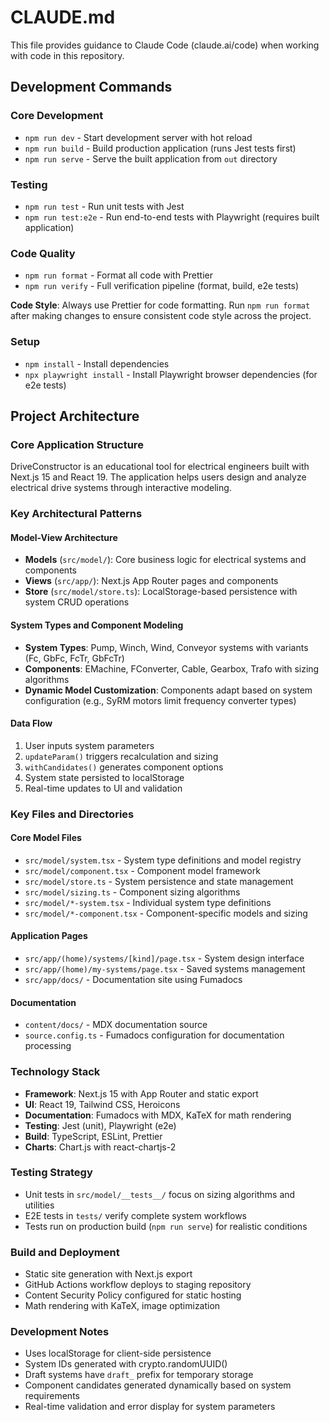 # CLAUDE.md

This file provides guidance to Claude Code (claude.ai/code) when working with
code in this repository.

## Development Commands

### Core Development

- `npm run dev` - Start development server with hot reload
- `npm run build` - Build production application (runs Jest tests first)
- `npm run serve` - Serve the built application from `out` directory

### Testing

- `npm run test` - Run unit tests with Jest
- `npm run test:e2e` - Run end-to-end tests with Playwright (requires built
  application)

### Code Quality

- `npm run format` - Format all code with Prettier
- `npm run verify` - Full verification pipeline (format, build, e2e tests)

**Code Style**: Always use Prettier for code formatting. Run `npm run format` after making changes to ensure consistent code style across the project.

### Setup

- `npm install` - Install dependencies
- `npx playwright install` - Install Playwright browser dependencies (for e2e
  tests)

## Project Architecture

### Core Application Structure

DriveConstructor is an educational tool for electrical engineers built with
Next.js 15 and React 19. The application helps users design and analyze
electrical drive systems through interactive modeling.

### Key Architectural Patterns

#### Model-View Architecture

- **Models** (`src/model/`): Core business logic for electrical systems and
  components
- **Views** (`src/app/`): Next.js App Router pages and components
- **Store** (`src/model/store.ts`): LocalStorage-based persistence with system
  CRUD operations

#### System Types and Component Modeling

- **System Types**: Pump, Winch, Wind, Conveyor systems with variants (Fc, GbFc,
  FcTr, GbFcTr)
- **Components**: EMachine, FConverter, Cable, Gearbox, Trafo with sizing
  algorithms
- **Dynamic Model Customization**: Components adapt based on system
  configuration (e.g., SyRM motors limit frequency converter types)

#### Data Flow

1. User inputs system parameters
2. `updateParam()` triggers recalculation and sizing
3. `withCandidates()` generates component options
4. System state persisted to localStorage
5. Real-time updates to UI and validation

### Key Files and Directories

#### Core Model Files

- `src/model/system.tsx` - System type definitions and model registry
- `src/model/component.tsx` - Component model framework
- `src/model/store.ts` - System persistence and state management
- `src/model/sizing.ts` - Component sizing algorithms
- `src/model/*-system.tsx` - Individual system type definitions
- `src/model/*-component.tsx` - Component-specific models and sizing

#### Application Pages

- `src/app/(home)/systems/[kind]/page.tsx` - System design interface
- `src/app/(home)/my-systems/page.tsx` - Saved systems management
- `src/app/docs/` - Documentation site using Fumadocs

#### Documentation

- `content/docs/` - MDX documentation source
- `source.config.ts` - Fumadocs configuration for documentation processing

### Technology Stack

- **Framework**: Next.js 15 with App Router and static export
- **UI**: React 19, Tailwind CSS, Heroicons
- **Documentation**: Fumadocs with MDX, KaTeX for math rendering
- **Testing**: Jest (unit), Playwright (e2e)
- **Build**: TypeScript, ESLint, Prettier
- **Charts**: Chart.js with react-chartjs-2

### Testing Strategy

- Unit tests in `src/model/__tests__/` focus on sizing algorithms and utilities
- E2E tests in `tests/` verify complete system workflows
- Tests run on production build (`npm run serve`) for realistic conditions

### Build and Deployment

- Static site generation with Next.js export
- GitHub Actions workflow deploys to staging repository
- Content Security Policy configured for static hosting
- Math rendering with KaTeX, image optimization

### Development Notes

- Uses localStorage for client-side persistence
- System IDs generated with crypto.randomUUID()
- Draft systems have `draft_` prefix for temporary storage
- Component candidates generated dynamically based on system requirements
- Real-time validation and error display for system parameters
